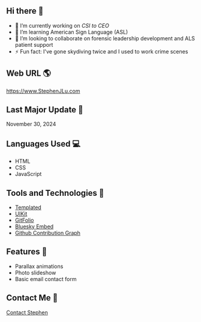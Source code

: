 ## Hi there 👋

* 🔭 I’m currently working on _CSI to CEO_
* 🤟 I’m learning American Sign Language (ASL)
* 👯 I’m looking to collaborate on forensic leadership development and ALS patient support
* ⚡ Fun fact: I've gone skydiving twice and I used to work crime scenes

## Web URL 🌎

https://www.StephenJLu.com

## Last Major Update 📆

November 30, 2024

## Languages Used 💻

* HTML
* CSS
* JavaScript

## Tools and Technologies 🔧

* [Templated](https://TEMPLATED.co)
* [UIKit](https://getUIKit.com)
* [GitFolio](https://github.com/imfunniee/gitfolio)
* [Bluesky Embed](https://github.com/Vincenius/bsky-embed)
* [Github Contribution Graph](https://github.com/lengthylyova/gh-contrib-graph)

## Features 🌟

* Parallax animations
* Photo slideshow
* Basic email contact form

## Contact Me 📨

[Contact Stephen](https://www.stephenjlu.com/contact#main)
